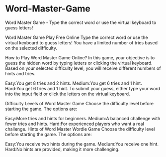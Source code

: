 # Word-Master-Game
Word Master Game - Type the correct word or use the virtual keyboard to guess letters!

Word Master Game Play Free Online
Type the correct word or use the virtual keyboard to guess letters! You have a limited number of tries based on the selected difficulty.

How to Play Word Master Game Online?
In this game, your objective is to guess the hidden word by typing letters or clicking the virtual keyboard. Based on your selected difficulty level, you will receive different numbers of hints and tries.

Easy:You get 8 tries and 2 hints.
Medium:You get 6 tries and 1 hint.
Hard:You get 6 tries and 1 hint.
To submit your guess, either type your word into the input field or click the letters on the virtual keyboard.

Difficulty Levels of Word Master Game
Choose the difficulty level before starting the game. The options are:

Easy:More tries and hints for beginners.
Medium:A balanced challenge with fewer tries and hints.
Hard:For experienced players who want a real challenge.
Hints of Word Master Wordle Game
Choose the difficulty level before starting the game. The options are:

Easy:You receive two hints during the game.
Medium:You receive one hint.
Hard:No hints are provided, making it more challenging.
